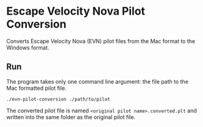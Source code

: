 # Escape Velocity Nova Pilot Conversion

Converts Escape Velocity Nova (EVN) pilot files from the Mac format to the Windows format.

## Run

The program takes only one command line argument: the file path to the Mac formatted pilot file. 

```shell
./evn-pilot-conversion ./path/to/pilot
```

The converted pilot file is named `<original pilot name>.converted.plt` and written into the same folder as the original pilot file.
